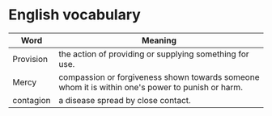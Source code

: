 # English vocabulary

| Word   | Meaning |
| ------------- | ------------- |
| Provision  | the action of providing or supplying something for use.  |
| Mercy  | compassion or forgiveness shown towards someone whom it is within one's power to punish or harm.  |
| contagion  | a disease spread by close contact.  |

